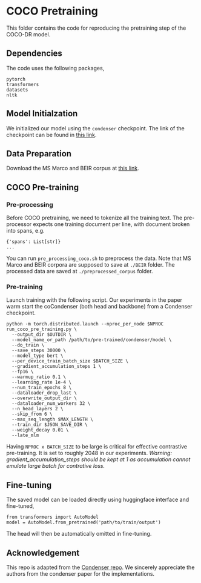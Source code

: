 # COCO Pretraining
This folder contains the code for reproducing the pretraining step of the COCO-DR model. 

## Dependencies
The code uses the following packages,
```
pytorch
transformers
datasets
nltk
```

## Model Initialzation
We initialized our model using the `condenser` checkpoint. The link of the checkpoint can be found in [this link](https://boston.lti.cs.cmu.edu/luyug/condenser/condenser.tar.gz).

## Data Preparation
Download the MS Marco and BEIR corpus at [this link](https://public.ukp.informatik.tu-darmstadt.de/thakur/BEIR/datasets/).


## COCO Pre-training
### Pre-processing
Before COCO pretraining, we need to tokenize all the training text. The pre-processor expects one training document per line, with document broken into spans, e.g.
```
{'spans': List[str]}
...
```

You can run `pre_processing_coco.sh` to preprocess the data. Note that MS Marco and BEIR corpora are supposed to save at `./BEIR` folder. The processed data are saved at `./preprocessed_corpus` folder.

### Pre-training
Launch training with the following script. Our experiments in the paper warm start the coCondenser (both head and backbone) from a Condenser checkpoint.
```
python -m torch.distributed.launch --nproc_per_node $NPROC run_coco_pre_training.py \
  --output_dir $OUTDIR \
  --model_name_or_path /path/to/pre-trained/condenser/model \
  --do_train \
  --save_steps 30000 \
  --model_type bert \
  --per_device_train_batch_size $BATCH_SIZE \
  --gradient_accumulation_steps 1 \
  --fp16 \
  --warmup_ratio 0.1 \
  --learning_rate 1e-4 \
  --num_train_epochs 8 \
  --dataloader_drop_last \
  --overwrite_output_dir \
  --dataloader_num_workers 32 \
  --n_head_layers 2 \
  --skip_from 6 \
  --max_seq_length $MAX_LENGTH \
  --train_dir $JSON_SAVE_DIR \
  --weight_decay 0.01 \
  --late_mlm
```
Having `NPROC x BATCH_SIZE` to be large is critical for effective contrastive pre-training. It is set to roughly 2048 in our experiments.
*Warning: gradient_accumulation_steps should be kept at 1 as accumulation cannot emulate large batch for contrative loss.*


## Fine-tuning
The saved model can be loaded directly using huggingface interface and fine-tuned,
```
from transformers import AutoModel
model = AutoModel.from_pretrained('path/to/train/output')
```
The head will then be automatically omitted in fine-tuning.

## Acknowledgement
This repo is adapted from the [Condenser repo](https://github.com/luyug/Condenser). We sincerely appreciate the authors from the condenser paper for the implementations. 